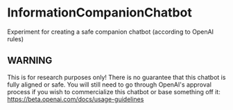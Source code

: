 # InformationCompanionChatbot
Experiment for creating a safe companion chatbot (according to OpenAI rules)

## WARNING

This is for research purposes only! There is no guarantee that this chatbot is fully aligned or safe. You will still need to go through OpenAI's approval process if you wish to commercialize this chatbot or base something off it: https://beta.openai.com/docs/usage-guidelines
